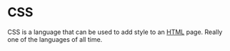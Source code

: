 # CSS







CSS is a language that can be used to add style to an [HTML](/wiki/HTML) page. Really one of the languages of all time. 




